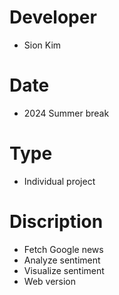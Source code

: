 # Developer

- Sion Kim

# Date

- 2024 Summer break

# Type

- Individual project

# Discription

- Fetch Google news
- Analyze sentiment
- Visualize sentiment
- Web version
